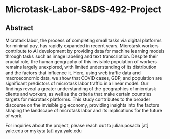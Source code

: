 # Microtask-Labor-S&DS-492-Project

## Abstract
Microtask labor, the process of completing small tasks via digital platforms for minimal pay, has rapidly expanded in recent years. Microtask workers contribute to AI development by providing data for machine learning models through tasks such as image labeling and text transcription. Despite their crucial role, the human geography of this invisible population of workers remains largely unexplored, with limited understanding of its distribution and the factors that influence it. Here, using web traffic data and macroeconomic data, we show that COVID cases, GDP, and population are significant predictors of microtask labor traffic in a linear model. Our findings reveal a greater understanding of the geographies of microtask clients and workers, as well as the criteria that make certain countries targets for microtask platforms. This study contributes to the broader discourse on the invisible gig economy, providing insights into the factors shaping the landscape of microtask labor and its implications for the future of work.

For inquiries about the project, please reach out to julian.posada [at] yale.edu or mykyta [at] aya.yale.edu
